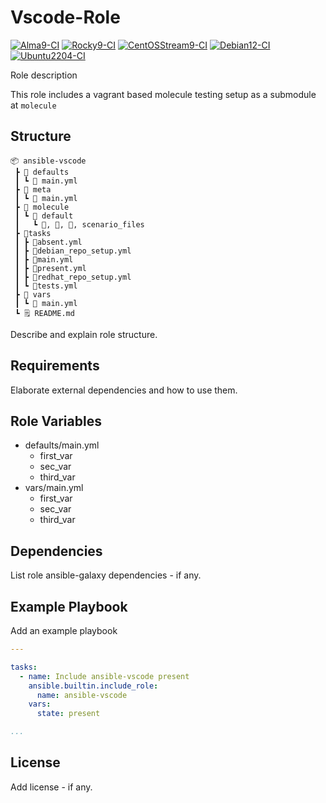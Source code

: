 # Vscode-Role

[![Alma9-CI](https://github.com/philnewm/ansible-vscode/actions/workflows/alma9-ci-caller.yml/badge.svg)](https://github.com/philnewm/ansible-vscode/actions/workflows/alma9-ci-caller.yml)  [![Rocky9-CI](https://github.com/philnewm/ansible-vscode/actions/workflows/rocky9-ci-caller.yml/badge.svg)](https://github.com/philnewm/ansible-vscode/actions/workflows/rocky9-ci-caller.yml)  [![CentOSStream9-CI](https://github.com/philnewm/ansible-vscode/actions/workflows/centosstream9-ci-caller.yml/badge.svg)](https://github.com/philnewm/ansible-vscode/actions/workflows/centosstream9-ci-caller.yml)  [![Debian12-CI](https://github.com/philnewm/ansible-vscode/actions/workflows/debian12-ci-caller.yml/badge.svg)](https://github.com/philnewm/ansible-vscode/actions/workflows/debian12-ci-caller.yml)  [![Ubuntu2204-CI](https://github.com/philnewm/ansible-vscode/actions/workflows/ubuntu2204-ci-caller.yml/badge.svg)](https://github.com/philnewm/ansible-vscode/actions/workflows/ubuntu2204-ci-caller.yml)

Role description

This role includes a vagrant based molecule testing setup as a submodule at `molecule`

## Structure

```code
📦 ansible-vscode
 ┣ 📂 defaults
 ┃ ┗ 📜 main.yml
 ┣ 📂 meta
 ┃ ┗ 📜 main.yml
 ┣ 📂 molecule
 ┃ ┗ 📂 default
 ┃   ┗ 📜, 📜, 📜, scenario_files
 ┣ 📂tasks
 ┃ ┣ 📜absent.yml
 ┃ ┣ 📜debian_repo_setup.yml
 ┃ ┣ 📜main.yml
 ┃ ┣ 📜present.yml
 ┃ ┣ 📜redhat_repo_setup.yml
 ┃ ┗ 📜tests.yml
 ┣ 📂 vars
 ┃ ┗ 📜 main.yml
 ┗ 🗒️ README.md

```

Describe and explain role structure. 

## Requirements

Elaborate external dependencies and how to use them.

## Role Variables

* defaults/main.yml
  * first_var
  * sec_var
  * third_var
* vars/main.yml
  * first_var
  * sec_var
  * third_var

## Dependencies

List role ansible-galaxy dependencies - if any.

## Example Playbook

Add an example playbook

```yaml
---

tasks:
  - name: Include ansible-vscode present
    ansible.builtin.include_role:
      name: ansible-vscode
    vars:
      state: present

...
```

## License

Add license - if any.
